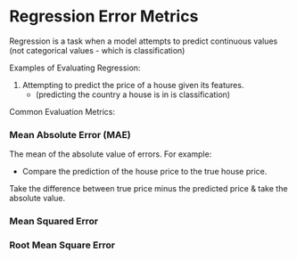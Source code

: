 # Regression Error Metrics
Regression is a task when a model attempts to predict continuous values (not categorical values - which is classification)

Examples of Evaluating Regression:
1. Attempting to predict the price of a house given its features.
    - (predicting the country a house is in is classification)
    
Common Evaluation Metrics:

### Mean Absolute Error (MAE)


The mean of the absolute value of errors. For example:
- Compare the prediction of the house price to the true house price.

Take the difference between true price minus the predicted price & take the absolute value.



### Mean Squared Error

### Root Mean Square Error
